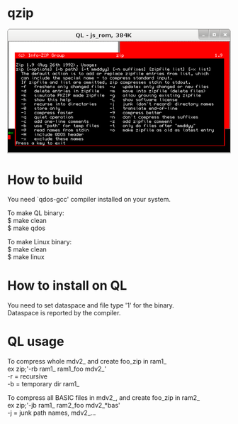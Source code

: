 # qzip

![qzip](ZIP-v1.9.png?raw=true "InfoZIP ZIP v1.9 1992")

# How to build
You need `qdos-gcc' compiler installed on your system.

To make QL binary:  
$ make clean  
$ make qdos

To make Linux binary:  
$ make clean  
$ make linux

# How to install on QL  
You need to set dataspace and file type '1' for the binary.  
Dataspace is reported by the compiler.

# QL usage

To compress whole mdv2_ and create foo_zip in ram1_  
ex zip;'-rb ram1_ ram1_foo mdv2_'  
-r = recursive  
-b = temporary dir ram1_   

To compress all BASIC files in mdv2_, and create foo_zip in ram2_  
ex zip;'-jb ram1_ ram2_foo mdv2_*bas'  
-j = junk path names, mdv2_...  

